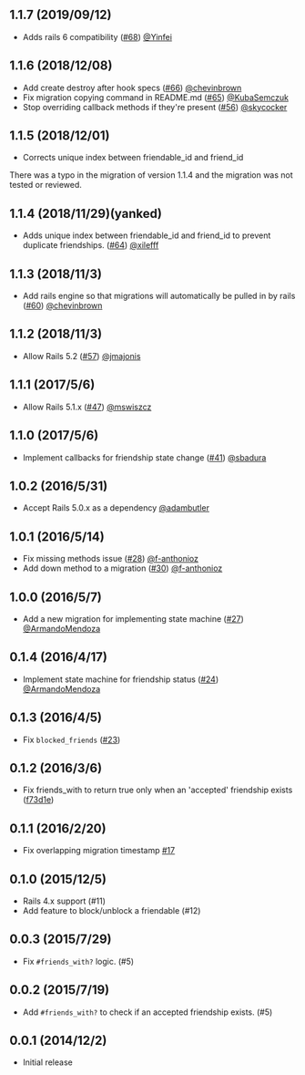 ## 1.1.7 (2019/09/12)
* Adds rails 6 compatibility ([#68](https://github.com/sungwoncho/has_friendship/pull/68)) [@Yinfei](https://github.com/Yinfei)

## 1.1.6 (2018/12/08)
* Add create destroy after hook specs ([#66](https://github.com/sungwoncho/has_friendship/pull/66)) [@chevinbrown](https://github.com/chevinbrown)
* Fix migration copying command in README.md ([#65](https://github.com/sungwoncho/has_friendship/pull/65)) [@KubaSemczuk](https://github.com/KubaSemczuk)
* Stop overriding callback methods if they're present ([#56](https://github.com/sungwoncho/has_friendship/pull/56)) [@skycocker](https://github.com/skycocker)

## 1.1.5 (2018/12/01)
* Corrects unique index between friendable_id and friend_id

There was a typo in the migration of version 1.1.4 and the migration was not tested or reviewed.

## 1.1.4 (2018/11/29)(yanked)

* Adds unique index between friendable_id and friend_id to prevent duplicate friendships. ([#64](https://github.com/sungwoncho/has_friendship/pull/64)) [@xilefff](https://github.com/xilefff)

## 1.1.3 (2018/11/3)

* Add rails engine so that migrations will automatically be pulled in by rails ([#60](https://github.com/sungwoncho/has_friendship/pull/60)) [@chevinbrown](https://github.com/chevinbrown)

## 1.1.2 (2018/11/3)

* Allow Rails 5.2 ([#57](https://github.com/sungwoncho/has_friendship/pull/57)) [@jmajonis](https://github.com/jmajonis)

## 1.1.1 (2017/5/6)

* Allow Rails 5.1.x ([#47](https://github.com/sungwoncho/has_friendship/pull/47)) [@mswiszcz](https://github.com/mswiszcz)

## 1.1.0 (2017/5/6)

* Implement callbacks for friendship state change ([#41](https://github.com/sungwoncho/has_friendship/pull/41)) [@sbadura](https://github.com/sbadura)

## 1.0.2 (2016/5/31)

* Accept Rails 5.0.x as a dependency [@adambutler](https://github.com/adambutler)

## 1.0.1 (2016/5/14)

* Fix missing methods issue ([#28](https://github.com/sungwoncho/has_friendship/pull/28)) [@f-anthonioz](https://github.com/f-anthonioz)
* Add down method to a migration ([#30](https://github.com/sungwoncho/has_friendship/pull/30)) [@f-anthonioz](https://github.com/f-anthonioz)

## 1.0.0 (2016/5/7)

* Add a new migration for implementing state machine ([#27](https://github.com/sungwoncho/has_friendship/pull/27)) [@ArmandoMendoza](https://github.com/ArmandoMendoza)

## 0.1.4 (2016/4/17)

* Implement state machine for friendship status ([#24](https://github.com/sungwoncho/has_friendship/pull/24)) [@ArmandoMendoza](https://github.com/ArmandoMendoza)

## 0.1.3 (2016/4/5)

* Fix `blocked_friends` ([#23](https://github.com/sungwoncho/has_friendship/pull/23))

## 0.1.2 (2016/3/6)

* Fix friends_with to return true only when an 'accepted' friendship exists ([f73d1e](https://github.com/sungwoncho/has_friendship/commit/f73d1ef2149c06135f99e0ec18457c5aa9dd85a1))

## 0.1.1 (2016/2/20)

* Fix overlapping migration timestamp [#17](https://github.com/sungwoncho/has_friendship/pull/17)

## 0.1.0 (2015/12/5)

* Rails 4.x support (#11)
* Add feature to block/unblock a friendable (#12)

## 0.0.3 (2015/7/29)

* Fix `#friends_with?` logic. (#5)

## 0.0.2 (2015/7/19)

* Add `#friends_with?` to check if an accepted friendship exists. (#5)

## 0.0.1 (2014/12/2)

* Initial release
